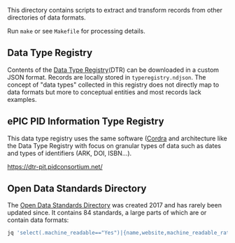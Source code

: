 This directory contains scripts to extract and transform records from other directories of data formats.

Run `make` or see `Makefile` for processing details.

## Data Type Registry

Contents of the [Data Type Registry](https://typeregistry.org/)(DTR) can be
downloaded in a custom JSON format. Records are locally stored in
`typeregistry.ndjson`. The concept of "data types" collected in this registry
does not directly map to data formats but more to conceptual entities and most
records lack examples.

## ePIC PID Information Type Registry

This data type registry uses the same software ([Cordra](https://www.cordra.org/) and architecture like the Data Type Registry with focus on granular types of data such as dates and types of identifiers (ARK, DOI, ISBN...).

<https://dtr-pit.pidconsortium.net/>

## Open Data Standards Directory

The [Open Data Standards Directory](https://datastandards.directory/) was
created 2017 and has rarely been updated since. It contains 84 standards,
a large parts of which are or contain data formats:

~~~sh
jq 'select(.machine_readable=="Yes")|{name,website,machine_readable_rationale}' datastandards.ndjson
~~~
